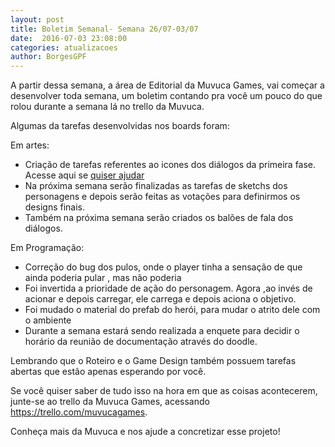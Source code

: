 ```yaml
---
layout: post
title: Boletim Semanal- Semana 26/07-03/07
date:  2016-07-03 23:08:00
categories: atualizacoes
author: BorgesGPF
---
```


A partir dessa semana, a área de Editorial da Muvuca Games, vai começar a desenvolver toda semana, um boletim contando pra você um pouco do que rolou durante a semana lá no trello da Muvuca.

Algumas da tarefas desenvolvidas nos boards foram:

Em artes:
 - Criação de tarefas referentes ao icones dos diálogos da primeira fase. Acesse aqui se [quiser ajudar](https://trello.com/c/cxzngP76/133-jantar)
 - Na próxima semana serão finalizadas as tarefas de sketchs dos personagens e depois serão feitas as votações para definirmos os designs finais.
 - Também na próxima semana serão criados os balões de fala dos diálogos.
 
 
Em Programação:
 - Correção do bug dos pulos, onde o player tinha a sensação de que ainda poderia pular , mas não poderia
 - Foi invertida a prioridade de ação do personagem. Agora ,ao invés de acionar e depois carregar, ele carrega e depois aciona o objetivo.
 - Foi mudado o material do prefab do herói, para mudar o atrito dele com o ambiente 
 - Durante a semana estará sendo realizada a enquete para decidir o horário da reunião de documentação através do doodle. 
 
Lembrando que o Roteiro e o Game Design também possuem tarefas abertas que estão apenas esperando por você.

Se você quiser saber de tudo isso na hora em que as coisas acontecerem, junte-se ao trello da Muvuca Games, acessando https://trello.com/muvucagames.

Conheça mais da Muvuca e nos ajude a concretizar esse projeto!
